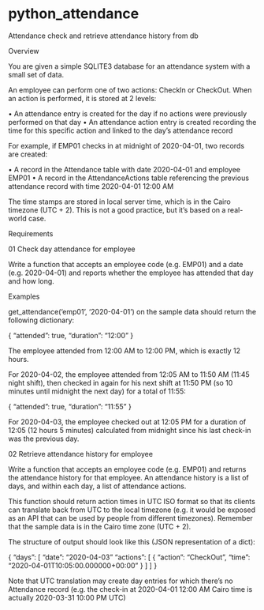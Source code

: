 # python_attendance
Attendance check and retrieve attendance history from db

Overview

You are given a simple SQLITE3 database for an attendance system with a small set of data.

An employee can perform one of two actions: CheckIn or CheckOut. When an action is performed, it is stored at 2 levels:

•	An attendance entry is created for the day if no actions were previously performed on that day
•	An attendance action entry is created recording the time for this specific action and linked to the day’s attendance record

For example, if EMP01 checks in at midnight of 2020-04-01, two records are created:

•	A record in the Attendance table with date 2020-04-01 and employee EMP01
•	A record in the AttendanceActions table referencing the previous attendance record with time 2020-04-01 12:00 AM

The time stamps are stored in local server time, which is in the Cairo timezone (UTC + 2). This is not a good practice, but it’s based on a real-world case.

Requirements

01 Check day attendance for employee

Write a function that accepts an employee code (e.g. EMP01) and a date (e.g. 2020-04-01) and reports whether the employee has attended that day and how long.

Examples

get_attendance(‘emp01’, ‘2020-04-01’) on the sample data should return the following dictionary:

{
    “attended”: true,
    “duration”: “12:00”
}

The employee attended from 12:00 AM to 12:00 PM, which is exactly 12 hours.

For 2020-04-02, the employee attended from 12:05 AM to 11:50 AM (11:45 night shift), then checked in again for his next shift at 11:50 PM (so 10 minutes until midnight the next day) for a total of 11:55:

{
  “attended”: true,
  “duration”: “11:55”
}

For 2020-04-03, the employee checked out at 12:05 PM for a duration of 12:05 (12 hours 5 minutes) calculated from midnight since his last check-in was the previous day.

02 Retrieve attendance history for employee

Write a function that accepts an employee code (e.g. EMP01) and returns the attendance history for that employee. An attendance history is a list of days, and within each day, a list of attendance actions. 

This function should return action times in UTC ISO format so that its clients can translate back from UTC to the local timezone (e.g. it would be exposed as an API that can be used by people from different timezones). Remember that the sample data is in the Cairo time zone (UTC + 2).

The structure of output should look like this (JSON representation of a dict):

{
  “days”: [
    “date”: “2020-04-03”
    “actions”: [
{ “action”: “CheckOut”, “time”: “2020-04-01T10:05:00.000000+00:00” }
    ]
  ]
}

Note that UTC translation may create day entries for which there’s no Attendance record (e.g. the check-in at 2020-04-01 12:00 AM Cairo time is actually 2020-03-31 10:00 PM UTC)
